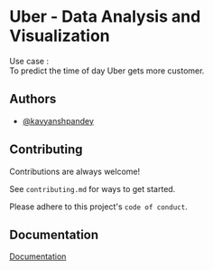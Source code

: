 
# Uber - Data Analysis and Visualization

Use case : \
To predict the time of day Uber gets more customer.



## Authors

- [@kavyanshpandey](https://github.com/kavyanshpandey)

  
## Contributing

Contributions are always welcome!

See `contributing.md` for ways to get started.

Please adhere to this project's `code of conduct`.

  
## Documentation

[Documentation](https://github.com/kavyanshpandey/Uber-Data-Analysis-and-visualization/blob/master/Documentation)

  